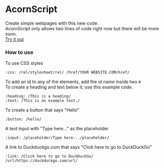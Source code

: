 # AcornScript
Create simple webpages with this new code.  
AcornScript only allows two lines of code right now but there will be more soon.  
[Try it out](https://lb123658.github.io/AcornScript/)
### How to use
To use CSS styles
```
:css: /rel/stylesheet/rel/ /href/YOUR WEBSITE.COM/href/
```
To add an id to any of the elements, add the id name inside two ```#```  
To create a heading and text below it, use this example code. 
```
:heading: /This is a heading/
:text: /This is an example text./
```
To create a button that says "Hello" 
```
:button: /hello/
```  
A text input with "Type here..." as the placeholder 
```
:input: /placeholder/Type here.../placeholder/
```  
A link to Duckduckgo.com that says "Click here to go to DuckDuckGo" 
```
:link: /Click here to go to DuckDuckGo/ /url/https://duckduckgo.com/url/
```  
